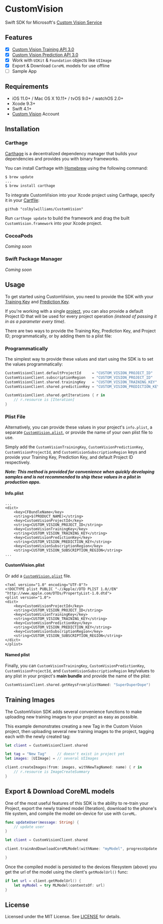 # CustomVision

Swift SDK for Microsoft's [Custom Vision Service](https://www.customvision.ai)

## Features

- [x] [Custom Vision Training API 3.0](https://southcentralus.dev.cognitive.microsoft.com/docs/services/Custom_Vision_Training_3.0)
- [x] [Custom Vision Prediction API 3.0](https://southcentralus.dev.cognitive.microsoft.com/docs/services/Custom_Vision_Prediction_3.0)
- [x] Work with `UIKit` & `Foundation` objects like `UIImage`
- [x] Export & Download `CoreML` models for use offline
- [ ] Sample App

## Requirements

- iOS 11.0+ / Mac OS X 10.11+ / tvOS 9.0+ / watchOS 2.0+
- Xcode 9.3+
- Swift 4.1+
- [Custom Vision](https://www.customvision.ai/) Account

## Installation

### Carthage

[Carthage](https://github.com/Carthage/Carthage) is a decentralized dependency manager that builds your dependencies and provides you with binary frameworks.

You can install Carthage with [Homebrew](http://brew.sh/) using the following command:

```bash
$ brew update
...
$ brew install carthage
```

To integrate CustomVision into your Xcode project using Carthage, specify it in your [Cartfile](https://github.com/Carthage/Carthage/blob/master/Documentation/Artifacts.md#cartfile):

```cartfile
github "colbylwilliams/CustomVision"
```

Run `carthage update` to build the framework and drag the built `CustomVision.framework` into your Xcode project.

### CocoaPods

_Coming soon_

### Swift Package Manager

_Coming soon_

## Usage

To get started using CustomVision, you need to provide the SDK with your [Training Key](https://www.customvision.ai/projects#/settings) and [Prediction Key](https://www.customvision.ai/projects#/settings).

If you're working with a single [project](https://www.customvision.ai/projects), you can also provide a default Project ID that will be used for every project operation _(instead of passing it in as a parameter every time)_.

There are two ways to provide the Training Key, Prediction Key, and Project ID; programmatically, or by adding them to a plist file:

### Programmatically

The simplest way to provide these values and start using the SDK is to set the values programmatically:

```swift
CustomVisionClient.defaultProjectId     = "CUSTOM_VISION_PROJECT_ID"
CustomVisionClient.subscriptionRegion   = "CUSTOM_VISION_PROJECT_ID"
CustomVisionClient.shared.trainingKey   = "CUSTOM_VISION_TRAINING_KEY"
CustomVisionClient.shared.predictionKey = "CUSTOM_VISION_PREDICTION_KEY"

CustomVisionClient.shared.getIterations { r in
    // r.resource is [Iteration]
}
```

### Plist File

Alternatively, you can provide these values in your project's `info.plist`, a separate [`CustomVision.plist`](https://github.com/colbylwilliams/CustomVision/blob/master/CustomVision/CustomVision.plist), or provide the name of your own plist file to use.

Simply add the `CustomVisionTrainingKey`, `CustomVisionPredictionKey`, `CustomVisionProjectId`, and `CustomVisionSubscriptionRegion` keys and provide your Training Key, Prediction Key, and default Project ID respectively.

**_Note: This method is provided for convenience when quickly developing samples and is not recommended to ship these values in a plist in production apps._**

#### Info.plist

```plist
...
<dict>
    <key>CFBundleName</key>
    <string>$(PRODUCT_NAME)</string>
    <key>CustomVisionProjectId</key>
    <string>CUSTOM_VISION_PROJECT_ID</string>
    <key>CustomVisionTrainingKey</key>
    <string>CUSTOM_VISION_TRAINING_KEY</string>
    <key>CustomVisionPredictionKey</key>
    <string>CUSTOM_VISION_PREDICTION_KEY</string>
    <key>CustomVisionSubscriptionRegion</key>
    <string>CUSTOM_VISION_SUBSCRIPTION_REGION</string>
...
```

#### CustomVision.plist

Or add a [`CustomVision.plist`](https://github.com/colbylwilliams/CustomVision/blob/master/CustomVision/CustomVision.plist) file.

```plist
<?xml version="1.0" encoding="UTF-8"?>
<!DOCTYPE plist PUBLIC "-//Apple//DTD PLIST 1.0//EN" "http://www.apple.com/DTDs/PropertyList-1.0.dtd">
<plist version="1.0">
<dict>
    <key>CustomVisionProjectId</key>
    <string>CUSTOM_VISION_PROJECT_ID</string>
    <key>CustomVisionTrainingKey</key>
    <string>CUSTOM_VISION_TRAINING_KEY</string>
    <key>CustomVisionPredictionKey</key>
    <string>CUSTOM_VISION_PREDICTION_KEY</string>
    <key>CustomVisionSubscriptionRegion</key>
    <string>CUSTOM_VISION_SUBSCRIPTION_REGION</string>
</dict>
</plist>
```

#### Named plist

Finally, you can `CustomVisionTrainingKey`, `CustomVisionPredictionKey`, `CustomVisionProjectId`, and `CustomVisionSubscriptionRegion` key/values to any plist in your project's **main bundle** and provide the name of the plist:

```swift
CustomVisionClient.shared.getKeysFrom(plistNamed: "SuperDuperDope")
```

## Training Images

The CustomVision SDK adds several convenience functions to make uploading new training images to your project as easy as possible.

This example demonstrates creating a new Tag in the Custom Vision project, then uploading several new training images to the project, tagging each with the newly created tag:

```swift
let client = CustomVisionClient.shared

let tag = "New Tag"     // doesn't exist in project yet
let images: [UIImage] = // several UIImages

client.createImages(from: images, withNewTagNamed: name) { r in
    // r.resource is ImageCreateSummary
}
```

## Export & Download CoreML models

One of the most useful features of this SDK is the ability to re-train your Project, export the newly trained model (Iteration), download to the phone's file system, and compile the model on-device for use with `CoreML`.

```swift
func updateUser(message: String) {
    // update user
}

let client = CustomVisionClient.shared

client.trainAndDownloadCoreMLModel(withName: "myModel", progressUpdate: updateUser) { (success, message) in

}
```

Once the compiled model is persisted to the devices filesystem (above) you get the url of the model using the client's `getModelUrl()` func:

```swift
if let url = client.getModelUrl() {
    let myModel = try MLModel(contentsOf: url)
}
```

## License

Licensed under the MIT License.  See [LICENSE](License) for details.
